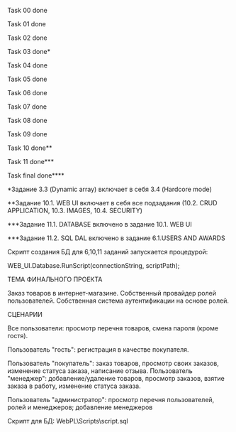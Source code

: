Task 00 done

Task 01 done

Task 02 done

Task 03 done*

Task 04 done

Task 05 done

Task 06 done

Task 07 done

Task 08 done

Task 09 done

Task 10 done**

Task 11 done***

Task final done****

*Задание 3.3 (Dynamic array) включает в себя 3.4 (Hardcore mode)

**Задание 10.1. WEB UI включает в себя все подзадания (10.2. CRUD APPLICATION, 10.3. IMAGES, 10.4. SECURITY)

***Задание 11.1. DATABASE включено в задание 10.1. WEB UI

***Задание 11.2. SQL DAL включено в задание  6.1.USERS AND AWARDS

Скрипт создания БД для 6,10,11 заданий запускается процедурой:

WEB_UI.Database.RunScript(connectionString, scriptPath);

ТЕМА ФИНАЛЬНОГО ПРОЕКТА

Заказ товаров в интернет-магазине. Собственный провайдер ролей пользователей. Собственная система аутентификации на основе ролей.

СЦЕНАРИИ

Все пользователи: просмотр перечня товаров, смена пароля (кроме гостя).

Пользователь "гость": регистрация в качестве покупателя. 

Пользователь "покупатель": заказ товаров, просмотр своих заказов, изменение статуса заказа, написание отзыва. Пользователь "менеджер": добавление/удаление товаров, просмотр заказов, взятие заказа в работу, изменение статуса заказа. 

Пользователь "администратор": просмотр перечня пользователей, ролей и менеджеров; добавление менеджеров   

Скрипт для БД: WebPL\Scripts\script.sql

